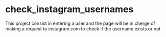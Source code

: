 # check_instagram_usernames
This project consist in entering a user and the page will be in cherge of making a request to instagram.com to check if the username exists or not 
